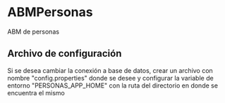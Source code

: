 # ABMPersonas
ABM de personas


## Archivo de configuración

Si se desea cambiar la conexión a base de datos, crear un archivo con nombre "config.properties" donde se desee y configurar la variable de entorno "PERSONAS_APP_HOME" con la ruta del directorio en donde se encuentra el mismo
